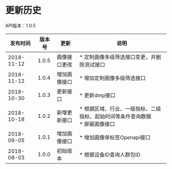 # 更新历史 #
API版本：1.0.5

|发布时间|版本号|更新|说明|
|---|---|---|---|
|2018-11-12|1.0.5|画像接口更改|* 定制画像多级筛选接口变更，并删除测试接口|
|2018-11-12|1.0.4|增加画像接口|* 增加定制画像多级筛选接口|
|2018-10-30|1.0.3|更新接口|* 更新dmp接口|
|2018-10-18|1.0.2|新增更新接口|* 根据区域、行业、一级指标、二级指标、起始时间等条件查询数据<br>* 屏蔽画像接口|
|2018-09-05|1.0.1|增加画像接口|* 增加画像单标签Openapi接口|
|2018-08-03|1.0.0|初始版本|* 根据设备ID查询人群包ID|

